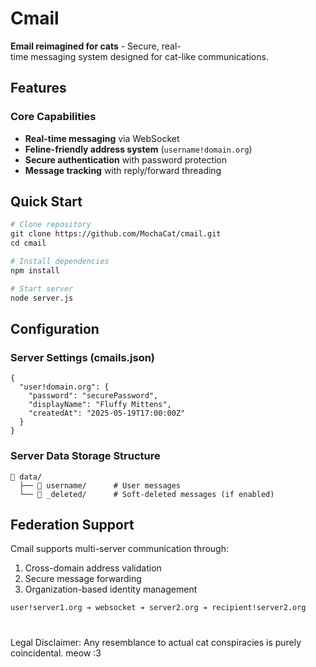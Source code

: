 # Cmail 

**Email reimagined for cats** - Secure, real-time messaging system designed for cat-like communications.
<!-- system diagram later? -->

## Features
### Core Capabilities
- **Real-time messaging** via WebSocket
- **Feline-friendly address system** (`username!domain.org`)
- **Secure authentication** with password protection
- **Message tracking** with reply/forward threading

## Quick Start 
```bash
# Clone repository
git clone https://github.com/MochaCat/cmail.git
cd cmail

# Install dependencies
npm install

# Start server 
node server.js
```
## Configuration 
### Server Settings (cmails.json)
```
{
  "user!domain.org": {
    "password": "securePassword",
    "displayName": "Fluffy Mittens",
    "createdAt": "2025-05-19T17:00:00Z"
  }
}
```
### Server Data Storage Structure
```
📁 data/
  ├── 📁 username/      # User messages
  └── 📁 _deleted/      # Soft-deleted messages (if enabled)
```

## Federation Support 
Cmail supports multi-server communication through:

1. Cross-domain address validation
2. Secure message forwarding
3. Organization-based identity management
```
user!server1.org ➔ websocket ➔ server2.org ➔ recipient!server2.org
```
# 
Legal Disclaimer: Any resemblance to actual cat conspiracies is purely coincidental. meow :3
